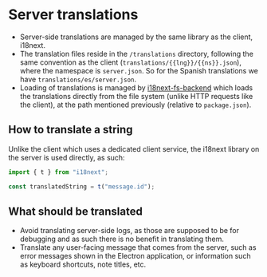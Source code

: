 # Server translations
*   Server-side translations are managed by the same library as the client, i18next.
*   The translation files reside in the `/translations` directory, following the same convention as the client (`translations/{{lng}}/{{ns}}.json`), where the namespace is `server.json`. So for the Spanish translations we have `translations/es/server.json`.
*   Loading of translations is managed by [i18next-fs-backend](https://github.com/i18next/i18next-fs-backend) which loads the translations directly from the file system (unlike HTTP requests like the client), at the path mentioned previously (relative to `package.json`).

## How to translate a string

Unlike the client which uses a dedicated client service, the i18next library on the server is used directly, as such:

```javascript
import { t } from "i18next";

const translatedString = t("message.id");
```

## What should be translated

*   Avoid translating server-side logs, as those are supposed to be for debugging and as such there is no benefit in translating them.
*   Translate any user-facing message that comes from the server, such as error messages shown in the Electron application, or information such as keyboard shortcuts, note titles, etc.